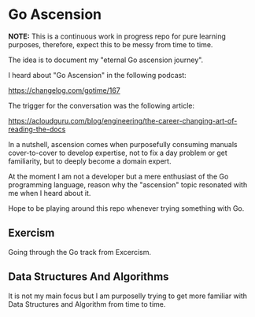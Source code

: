 # Go Ascension 

__NOTE:__ This is a continuous work in progress repo for pure learning purposes, therefore, expect this to be messy from time to time.

The idea is to document my "eternal Go ascension journey".

I heard about "Go Ascension" in the following podcast:

https://changelog.com/gotime/167

The trigger for the conversation was the following article:

https://acloudguru.com/blog/engineering/the-career-changing-art-of-reading-the-docs

In a nutshell, ascension comes when purposefully consuming manuals cover-to-cover to develop expertise, not to fix a day problem or get familiarity, but to deeply become a domain expert.

At the moment I am not a developer but a mere enthusiast of the Go programming language, reason why the "ascension" topic resonated with me when I heard about it.

Hope to be playing around this repo whenever trying something with Go.


## Exercism

Going through the Go track from Excercism.


## Data Structures And Algorithms

It is not my main focus but I am purposelly trying to get more familiar with Data Structures and Algorithm from time to time.

